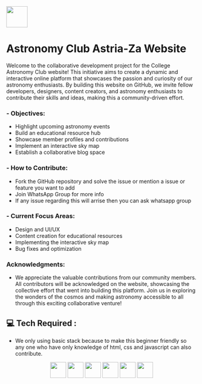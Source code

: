 <div align="left">  <img src="https://github.com/Aryan-81/Astria-Za_web/assets/131597580/13b2b9b1-0a72-47e4-9045-495ee8f6e4a7"  style="height: 4em" />  </div>

# Astronomy Club Astria-Za Website

Welcome to the collaborative development project for the College Astronomy Club website! This initiative aims to create a dynamic and interactive online platform that showcases the passion and curiosity of our astronomy enthusiasts. By building this website on GitHub, we invite fellow developers, designers, content creators, and astronomy enthusiasts to contribute their skills and ideas, making this a community-driven effort.

### - Objectives:
 - Highlight upcoming astronomy events
 - Build an educational resource hub
 - Showcase member profiles and contributions
 - Implement an interactive sky map
 - Establish a collaborative blog space

### - How to Contribute:
 - Fork the GitHub repository and solve the issue or mention a issue or feature you want to add
 - Join WhatsApp Group for more info
 - If any issue regarding this will arrise then you can ask whatsapp group


### - Current Focus Areas:
 - Design and UI/UX
 - Content creation for educational resources
 - Implementing the interactive sky map
 - Bug fixes and optimization

### Acknowledgments:
 - We appreciate the valuable contributions from our community members. All contributors will be acknowledged on the website, showcasing the collective effort that went into building this platform. 
Join us in exploring the wonders of the cosmos and making astronomy accessible to all through this exciting collaborative venture!

## 💻 Tech Required :  
- We only using basic stack because to make this beginner friendly so any one who have only knowledge of html, css and javascript can also contribute.
<div align="center" >
  <img src="https://img.shields.io/badge/JavaScript-000000.svg?style=for-the-badge&logo=javascript&logoColor=F7E017" style="height: 3em">
  <img src="https://img.shields.io/badge/HTML5-F26624.svg?style=for-the-badge&logo=html5&logoColor=white" style="height: 3em">
  <img src="https://img.shields.io/badge/CSS-2465F1.svg?style=for-the-badge&logo=CSS3&logoColor=white" style="height: 3em">
  <img src="https://img.shields.io/badge/MySQL-%23000000?style=for-the-badge&logo=MySQL&logoColor=e48e00" style="height: 3em">
  <img src="https://img.shields.io/badge/GitHub-%23121011.svg?style=for-the-badge&logo=github&logoColor=white" style="height: 3em">
  <img src="https://img.shields.io/badge/Git-%23F05033.svg?style=for-the-badge&logo=git&logoColor=white" style="height: 3em">
</div>
